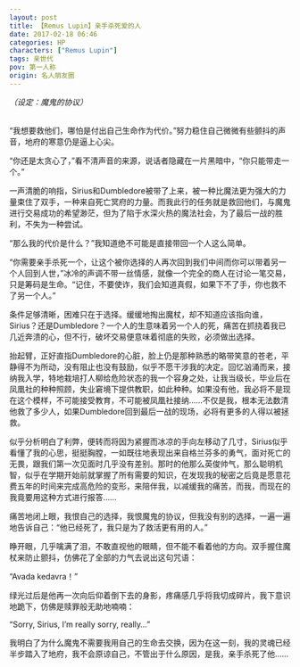 ```yaml
---
layout: post
title: 【Remus Lupin】亲手杀死爱的人
date: 2017-02-18 06:46
categories: HP
characters: ["Remus Lupin"]
tags: 亲世代
pov: 第一人称
origin: 名人朋友圈
---
```


*（设定：魔鬼的协议）*
<br><br>

“我想要救他们，哪怕是付出自己生命作为代价。”努力稳住自己微微有些颤抖的声音，地府的寒意仍是逼上心尖。

“你还是太贪心了，”看不清声音的来源，说话者隐藏在一片黑暗中，“你只能带走一个。”

一声清脆的响指，Sirius和Dumbledore被带了上来，被一种比魔法更为强大的力量束住了双手，一种来自死亡冥府的力量。而我此行的任务就是救回他们，与魔鬼进行交易成功的希望渺茫，但为了陷于水深火热的魔法社会，为了最后一战的胜利，不失为一种尝试。

“那么我的代价是什么？”我知道绝不可能是直接带回一个人这么简单。

“你需要亲手杀死一个，让这个被你选择的人再次回到我们中间而你可以带着另一个人回到人世，”冰冷的声调不带一丝情感，就像一个完全的商人在讨论一笔交易，只是筹码是生命。“记住，不要使诈，我们会知道真假，如果下不了手，你也救不了另一个人。”

条件足够清晰，困难只在于选择。缓缓地掏出魔杖，却不知道应该指向谁，Sirius？还是Dumbledore？一个人的生意味着另一个人的死，痛苦在抓挠着我已几近奔溃的心，但不行，破坏交易便意味着彻底的失败，必须做出选择。

抬起臂，正好直指Dumbledore的心脏，脸上仍是那种熟悉的略带笑意的苍老，平静得不为所动，没有阻止也没有鼓励，似乎不愿干涉我的决定。回忆汹涌而来，接纳我入学，特地栽培打人柳给危险状态的我一个容身之处，让我当级长，毕业后在凤凰社的种种照顾，失业窘境下提供教职，如此种种。如果没有他，我必将不是现在这个模样，不可能接受教育，不可能被凤凰社接纳……不仅是我，根本无法数清他救了多少人，如果Dumbledore回到最后一战的现场，必将有更多的人得以被拯救。

似乎分析明白了利弊，便转而将因为紧握而冰凉的手向左移动了几寸，Sirius似乎看懂了我的心思，挺挺胸膛，一如既往地表现出来自格兰芬多的勇气，面对死亡的无畏，跟我们第一次见面时几乎没有差别。那时的他那么英俊帅气，那么聪明机智，似乎在学期开始前就掌握了所有需要的知识，在发现我的秘密之后竟是愿意花费五年的时间来完成高危险的变形，来陪伴我，以减缓我的痛苦，而我，而现在的我竟要用这种方式进行报答……

痛苦地闭上眼，我恨自己的选择，我恨魔鬼的协议，但我没有别的选择，一遍一遍地告诉自己：“他已经死了，我只是为了救活更有用的人。” 

睁开眼，几乎噙满了泪，不敢直视他的眼睛，但不能不看着他的方向。双手握住魔杖来防止颤抖，仿佛花了全部的力气去说出这句咒语：

“Avada kedavra！”

绿光过后是他再一次向后仰着倒下去的身影，疼痛感几乎将我切成碎片，我下意识地跪下，仿佛是赎罪般无助地喃喃：

“Sorry, Sirius, I’m really sorry, really…”

我明白了为什么魔鬼不需要我用自己的生命去交换，因为在这一刻，我的灵魂已经半步踏入了地府，我不会原谅自己，不管出于什么原因，是我，亲手杀死了他……

